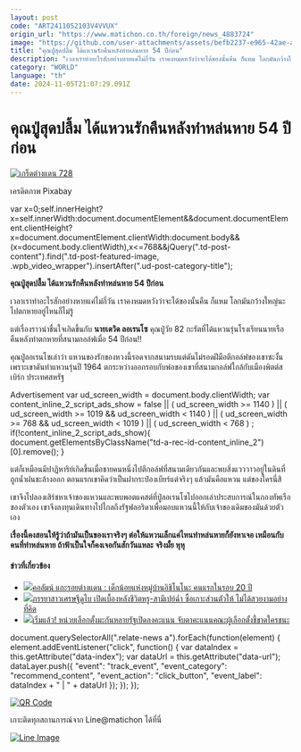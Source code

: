 ```yaml
---
layout: post
code: "ART2411052103V4VVUX"
origin_url: "https://www.matichon.co.th/foreign/news_4883724"
image: "https://github.com/user-attachments/assets/befb2237-e965-42ae-a50e-b44d26da0e5d"
title: "คุณปู่สุดปลื้ม ได้แหวนรักคืนหลังทำหล่นหาย 54 ปีก่อน"
description: "เวลาเราทำอะไรสักอย่างหายแค่ไม่กี่วัน เราคงหมดหวังว่าจะได้ของนั้นคืน ก็แหม โลกมันกว้างใหญ่นะ ไปตกหายอยู่ไหนก็ไม่รู้"
category: "WORLD"
language: "th"
date: 2024-11-05T21:07:29.091Z
---
```


# คุณปู่สุดปลื้ม ได้แหวนรักคืนหลังทำหล่นหาย 54 ปีก่อน

[![](https://www.matichon.co.th/wp-content/uploads/2024/11/เกร็ดต่างแดน-728.jpg "เกร็ดต่างแดน 728")](https://www.matichon.co.th/wp-content/uploads/2024/11/เกร็ดต่างแดน-728.jpg)

เครดิตภาพ Pixabay

var x=0;self.innerHeight?x=self.innerWidth:document.documentElement&&document.documentElement.clientHeight?x=document.documentElement.clientWidth:document.body&&(x=document.body.clientWidth),x<=768&&jQuery(".td-post-content").find(".td-post-featured-image, .wpb\_video\_wrapper").insertAfter(".ud-post-category-title");

**คุณปู่สุดปลื้ม ได้แหวนรักคืนหลังทำหล่นหาย 54 ปีก่อน**

เวลาเราทำอะไรสักอย่างหายแค่ไม่กี่วัน เราคงหมดหวังว่าจะได้ของนั้นคืน ก็แหม โลกมันกว้างใหญ่นะ ไปตกหายอยู่ไหนก็ไม่รู้

แต่เรื่องราวน่าชื่นใจเกิดขึ้นกับ **นายเดวิด ลอเรนโซ** คุณปู่วัย 82 กะรัตที่ได้แหวนรุ่นโรงเรียนนายเรือคืนหลังทำตกหายที่สนามกอล์ฟเมื่อ 54 ปีก่อน!!

คุณปู่ลอเรนโซเล่าว่า แหวนของรักของหวงนี้รอดจากสนามรบแต่ดันไม่รอดฝีมือตีกอล์ฟของเขาซะงั้น เพราะเขาดันทำแหวนรุ่นปี 1964 ตกระหว่างออกรอบกับพ่อของเขาที่สนามกอล์ฟใกล้กับเมืองพิตต์สเบิร์ก ประเทศสหรัฐ

Advertisement var ud\_screen\_width = document.body.clientWidth; var content\_inline\_2\_script\_ads\_show = false || ( ud\_screen\_width >= 1140 ) || ( ud\_screen\_width >= 1019 && ud\_screen\_width < 1140 ) || ( ud\_screen\_width >= 768 && ud\_screen\_width < 1019 ) || ( ud\_screen\_width < 768 ) ; if(!content\_inline\_2\_script\_ads\_show){ document.getElementsByClassName("td-a-rec-id-content\_inline\_2")\[0\].remove(); }

แต่ก็เหมือนมีปาฏิหาริย์เกิดขึ้นเมื่อชายคนหนึ่งไปตีกอล์ฟที่สนามเดียวกันและพบสิ่งแวววาวอยู่ในดินที่ถูกน้ำฝนชะล้างออก ตอนแรกเขาคิดว่าเป็นฝากระป๋องเบียร์แต่จริงๆ แล้วมันคือแหวน แต่ของใครนี่สิ

เขาจึงไปลองเสิร์ชหาเจ้าของแหวนและพบพอตแคสต์ที่ปู่ลอเรนโซไปออกเล่าประสบการณ์ในกองทัพเรือของตัวเอง เขาจึงลงทุนเดินทางไปไกลถึงรัฐฟลอริดาเพื่อมอบแหวนนี้ให้กับเจ้าของเดิมของมันด้วยตัวเอง

**เรื่องนี้คงสอนให้รู้ว่าถ้ามันเป็นของเราจริงๆ ต่อให้แหวนเล็กแค่ไหนทำหล่นหายก็ยังหาเจอ เหมือนกับคนที่ทำหล่นหาย ถ้าฟ้าเป็นใจก็คงเจอกันสักวันแหละ จริงมั้ย หุหุ**

#### ข่าวที่เกี่ยวข้อง

*   [![](https://www.matichon.co.th/wp-content/uploads/2024/11/jp.jpg)คอลัมน์ แกะรอยต่างแดน : เด็กน้อยแห่งหมู่บ้านอิชิโนโนะ คนแรกในรอบ 20 ปี](https://www.matichon.co.th/foreign/indepth/news_4884165)
*   [![](https://www.matichon.co.th/wp-content/uploads/2024/11/aaa122.jpg)ภรรยาสาวเศรษฐีดูไบ เปิดเบื้องหลังชีวิตหรู-สามีเปย์ฉ่ำ ซื้อเกาะส่วนตัวให้ ไม่ได้สวยงามอย่างที่คิด](https://www.matichon.co.th/foreign/news_4884059)
*   [![](https://www.matichon.co.th/wp-content/uploads/2024/11/use.jpg)เริ่มแล้ว! หน่วยเลือกตั้งมะกันหลายรัฐเปิดลงคะแนน จับตาคะแนนคณะผู้เลือกตั้งชี้ขาดใครชนะ](https://www.matichon.co.th/foreign/news_4882777)

document.querySelectorAll(".relate-news a").forEach(function(element) { element.addEventListener("click", function() { var dataIndex = this.getAttribute("data-index"); var dataUrl = this.getAttribute("data-url"); dataLayer.push({ "event": "track\_event", "event\_category": "recommend\_content", "event\_action": "click\_button", "event\_label": dataIndex + " | " + dataUrl }); }); });

[![QR Code](https://www.matichon.co.th/wp-content/uploads/2023/07/wob1371z.jpg)](https://lin.ee/ht0nDxX)

เกาะติดทุกสถานการณ์จาก Line@matichon ได้ที่นี่

[![Line Image](https://www.matichon.co.th/wp-content/uploads/2023/07/th.png)](https://lin.ee/ht0nDxX)